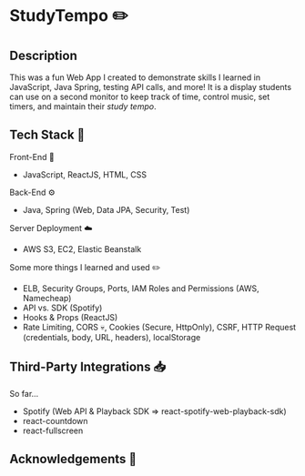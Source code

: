 # StudyTempo ✏️

## Description
This was a fun Web App I created to demonstrate skills I learned in JavaScript,
Java Spring, testing API calls, and more! It is a display students can use on a 
second monitor to keep track of time, control music, set timers, and maintain 
their _study tempo_.

## Tech Stack 🥞
Front-End 📲
* JavaScript, ReactJS, HTML, CSS

Back-End ⚙️
* Java, Spring (Web, Data JPA, Security, Test)

Server Deployment ☁️
* AWS S3, EC2, Elastic Beanstalk

Some more things I learned and used ✏️
* ELB, Security Groups, Ports, IAM Roles and Permissions (AWS, Namecheap)
* API vs. SDK (Spotify)
* Hooks & Props (ReactJS)
* Rate Limiting, CORS 💀, Cookies (Secure, HttpOnly), CSRF, HTTP Request (credentials, body, URL, headers), localStorage

## Third-Party Integrations 📥
So far...
* Spotify (Web API & Playback SDK => react-spotify-web-playback-sdk)
* react-countdown
* react-fullscreen

## Acknowledgements 🙌
